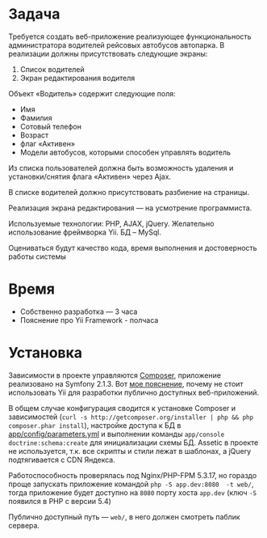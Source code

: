 Задача
======

Требуется создать веб-приложение реализующее функциональность администратора водителей рейсовых автобусов автопарка. В реализации должны присутствовать следующие экраны:

1. Список водителей
2. Экран редактирования водителя

Объект «Водитель» содержит следующие поля:

* Имя
* Фамилия
* Сотовый телефон
* Возраст
* флаг «Активен»
* Модели автобусов, которыми способен управлять водитель

Из списка пользователей должна быть возможность удаления и установки/снятия флага «Активен» через Ajax.

В списке водителей должно присутствовать разбиение на страницы.

Реализация экрана редактирования — на усмотрение программиста.

Используемые технологии: PHP, AJAX, jQuery. Желательно использование фреймворка Yii. БД – MySql.

Оцениваться будут качество кода, время выполнения и достоверность работы системы

Время
=====
* Собственно разработка — 3 часа
* Пояснение про Yii Framework - полчаса

Установка
=========

Зависимости в проекте управляются [Composer](http://getcomposer.org), приложение реализовано на Symfony 2.1.3. Вот [мое пояснение](http://wrttn.in/6c8522), почему не стоит использовать Yii для разработки публично доступных веб-приложений.

В общем случае конфигурация сводится к установке Composer и зависимостей (``curl -s http://getcomposer.org/installer | php && php composer.phar install``), настройке доступа к БД в [app/config/parameters.yml](https://github.com/kix/wtpro-test/blob/master/app/config/parameters.yml) и выполнении команды ``app/console doctrine:schema:create`` для инициализации схемы БД. Assetic в проекте не используется, т.к. все скрипты и стили лежат в шаблонах, а jQuery подтягивается с CDN Яндекса.

Работоспособность проверялась под Nginx/PHP-FPM 5.3.17, но гораздо проще запускать приложение командой ``php -S app.dev:8080  -t web/``, тогда приложение будет доступно на ``8080`` порту хоста ``app.dev`` (ключ ``-S`` появился в PHP с версии 5.4)

Публично доступный путь — ``web/``, в него должен смотреть паблик сервера.
